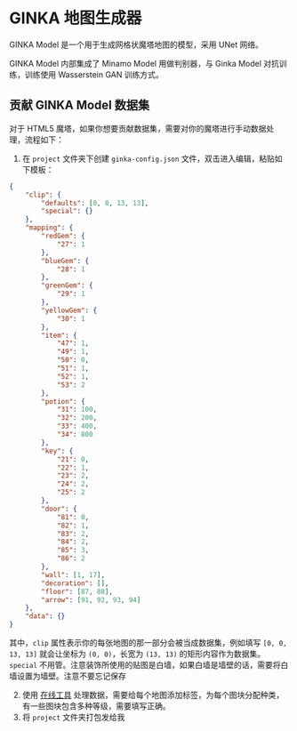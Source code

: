 # GINKA 地图生成器

GINKA Model 是一个用于生成网格状魔塔地图的模型，采用 UNet 网络。

GINKA Model 内部集成了 Minamo Model 用做判别器，与 Ginka Model 对抗训练，训练使用 Wasserstein GAN 训练方式。

## 贡献 GINKA Model 数据集

对于 HTML5 魔塔，如果你想要贡献数据集，需要对你的魔塔进行手动数据处理，流程如下：

1. 在 `project` 文件夹下创建 `ginka-config.json` 文件，双击进入编辑，粘贴如下模板：

```json
{
    "clip": {
        "defaults": [0, 0, 13, 13],
        "special": {}
    },
    "mapping": {
        "redGem": {
            "27": 1
        },
        "blueGem": {
            "28": 1
        },
        "greenGem": {
            "29": 1
        },
        "yellowGem": {
            "30": 1
        },
        "item": {
            "47": 1,
            "49": 1,
            "50": 0,
            "51": 1,
            "52": 1,
            "53": 2
        },
        "potion": {
            "31": 100,
            "32": 200,
            "33": 400,
            "34": 800
        },
        "key": {
            "21": 0,
            "22": 1,
            "23": 2,
            "24": 2,
            "25": 2
        },
        "door": {
            "81": 0,
            "82": 1,
            "83": 2,
            "84": 2,
            "85": 3,
            "86": 2
        },
        "wall": [1, 17],
        "decoration": [],
        "floor": [87, 88],
        "arrow": [91, 92, 93, 94]
    },
    "data": {}
}
```

其中，`clip` 属性表示你的每张地图的那一部分会被当成数据集，例如填写 `[0, 0, 13, 13]` 就会让坐标为 `(0, 0)`，长宽为 `(13, 13)` 的矩形内容作为数据集。`special` 不用管。注意装饰所使用的贴图是白墙，如果白墙是墙壁的话，需要将白墙设置为墙壁。注意不要忘记保存

2. 使用 [在线工具](https://unanmed.github.io/ginka-process) 处理数据，需要给每个地图添加标签，为每个图块分配种类，有一些图块包含多种等级，需要填写正确。
3. 将 `project` 文件夹打包发给我

